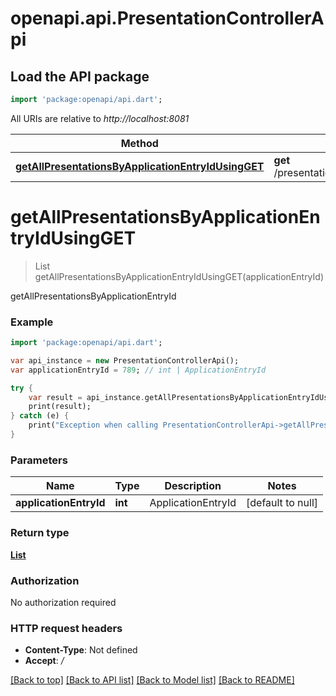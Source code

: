 # openapi.api.PresentationControllerApi

## Load the API package
```dart
import 'package:openapi/api.dart';
```

All URIs are relative to *http://localhost:8081*

Method | HTTP request | Description
------------- | ------------- | -------------
[**getAllPresentationsByApplicationEntryIdUsingGET**](PresentationControllerApi.md#getAllPresentationsByApplicationEntryIdUsingGET) | **get** /presentationController/getAllPresentationsByApplicationEntryId/{ApplicationEntryId} | getAllPresentationsByApplicationEntryId


# **getAllPresentationsByApplicationEntryIdUsingGET**
> List<Presentation> getAllPresentationsByApplicationEntryIdUsingGET(applicationEntryId)

getAllPresentationsByApplicationEntryId

### Example 
```dart
import 'package:openapi/api.dart';

var api_instance = new PresentationControllerApi();
var applicationEntryId = 789; // int | ApplicationEntryId

try { 
    var result = api_instance.getAllPresentationsByApplicationEntryIdUsingGET(applicationEntryId);
    print(result);
} catch (e) {
    print("Exception when calling PresentationControllerApi->getAllPresentationsByApplicationEntryIdUsingGET: $e\n");
}
```

### Parameters

Name | Type | Description  | Notes
------------- | ------------- | ------------- | -------------
 **applicationEntryId** | **int**| ApplicationEntryId | [default to null]

### Return type

[**List<Presentation>**](Presentation.md)

### Authorization

No authorization required

### HTTP request headers

 - **Content-Type**: Not defined
 - **Accept**: */*

[[Back to top]](#) [[Back to API list]](../README.md#documentation-for-api-endpoints) [[Back to Model list]](../README.md#documentation-for-models) [[Back to README]](../README.md)

